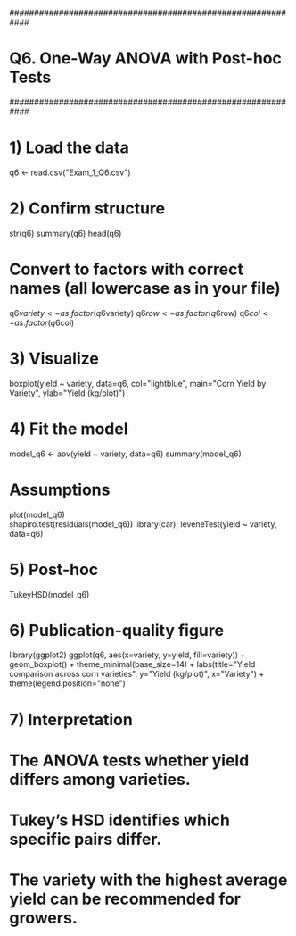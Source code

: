 ############################################################
# Q6. One-Way ANOVA with Post-hoc Tests
############################################################

# 1) Load the data
q6 <- read.csv("Exam_1_Q6.csv")

# 2) Confirm structure
str(q6)
summary(q6)
head(q6)

# Convert to factors with correct names (all lowercase as in your file)
q6$variety <- as.factor(q6$variety)
q6$row     <- as.factor(q6$row)
q6$col     <- as.factor(q6$col)

# 3) Visualize
boxplot(yield ~ variety, data=q6, 
        col="lightblue",
        main="Corn Yield by Variety",
        ylab="Yield (kg/plot)")

# 4) Fit the model
model_q6 <- aov(yield ~ variety, data=q6)
summary(model_q6)

# Assumptions
plot(model_q6)   
shapiro.test(residuals(model_q6))
library(car); leveneTest(yield ~ variety, data=q6)

# 5) Post-hoc
TukeyHSD(model_q6)

# 6) Publication-quality figure
library(ggplot2)
ggplot(q6, aes(x=variety, y=yield, fill=variety)) +
  geom_boxplot() +
  theme_minimal(base_size=14) +
  labs(title="Yield comparison across corn varieties",
       y="Yield (kg/plot)", x="Variety") +
  theme(legend.position="none")

# 7) Interpretation
# The ANOVA tests whether yield differs among varieties.
# Tukey’s HSD identifies which specific pairs differ.
# The variety with the highest average yield can be recommended for growers.


